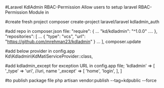 #Laravel KdlAdmin RBAC-Permission
Allow users to setup laravel RBAC-Permission Module in 

#create fresh project
composer create-project laravel/laravel kdladmin_auth

#add repo in composer.json file:
"require": {
	...
	"kd/kdladmin": "^1.0.0"
	....
},
"repositories": [
	...
    {
        "type": "vcs",
        "url": "https://github.com/mrehman23/kdladmin"
    }
	...
],
composer.update

#add below provider in config.app
Kd\Kdladmin\KdMatiServiceProvider::class,

#add kdladmin_except for exception URL in config.app file;
'kdladmin' => [
    '_type' => 'uri', //uri, name
    '_except' => [
        'home',
        'login',
    ],
]

#to publish package file
php artisan vendor:publish --tag=kdpublic --force

